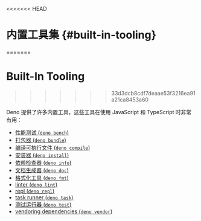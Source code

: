 <<<<<<< HEAD
# 内置工具集 {#built-in-tooling}
=======
# Built-In Tooling
>>>>>>> 33d3dcb8cdf7deaae53f3216ea91a21ca8453a60

Deno 提供了许多内置工具，这些工具在使用 JavaScript 和 TypeScript 时非常有用：

- [性能测试 (`deno bench`)](./tools/benchmarker.md)
- [打包器 (`deno bundle`)](./tools/bundler.md)
- [编译可执行文件 (`deno compile`)](./tools/compiler.md)
- [安装器 (`deno install`)](./tools/script_installer.md)
- [依赖检查器 (`deno info`)](./tools/dependency_inspector.md)
- [文档生成器 (`deno doc`)](./tools/documentation_generator.md)
- [格式化工具 (`deno fmt`)](./tools/formatter.md)
- [linter (`deno lint`)](./tools/linter.md)
- [repl (`deno repl`)](./tools/repl.md)
- [task runner (`deno task`)](./tools/task_runner.md)
- [测试运行器 (`deno test`)](./testing.md)
- [vendoring dependencies (`deno vendor`)](./tools/vendor.md)
